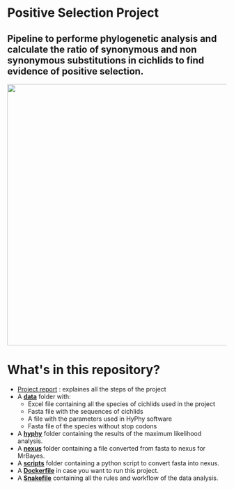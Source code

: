 # Positive Selection Project

## Pipeline to performe phylogenetic analysis and calculate the ratio of synonymous and non synonymous substitutions in cichlids to find evidence of positive selection.

<div align="center">
  <img width="600px" src="https://images.tcdn.com.br/img/img_prod/749804/aulonocara_orange_blue_super_red_5_a_7_cm_ciclideos_lago_malawi_2111_1_0eb5998f95547e24eeb1d6fdb02b3043.jpg">
</div>

# What's in this repository?

<ul>
  <li> <a href="https://github.com/beatriz-lafuente/Phylogenetic-Analysis/blob/main/report/internship_report_22_positive_selection_cichlids.pdf">Project report</a> : explaines all the steps of the project </li>
  <li> A <a href="https://github.com/beatriz-lafuente/Phylogenetic-Analysis/tree/main/data"><strong>data</strong></a> folder with:
    <ul>
      <li> Excel file containing all the species of cichlids used in the project </li>
      <li> Fasta file with the sequences of cichlids </li>
      <li> A file with the parameters used in HyPhy software </li>
      <li> Fasta file of the species without stop codons </li>
    </ul>
  <li> A <a href="https://github.com/beatriz-lafuente/Phylogenetic-Analysis/tree/main/hyphy"><strong>hyphy</strong></a> folder containing the results of the maximum likelihood analysis. </li>
  <li> A <a href="https://github.com/beatriz-lafuente/Phylogenetic-Analysis/tree/main/nexus"><strong>nexus</strong></a> folder containing a file converted from fasta to nexus for MrBayes. </li>
  <li> A <a href="https://github.com/beatriz-lafuente/Phylogenetic-Analysis/tree/main/scripts"><strong>scripts</strong></a> folder containing a python script to convert fasta into nexus. </li>
  <li> A <a href="https://github.com/beatriz-lafuente/Phylogenetic-Analysis/tree/main/Dockerfile"><strong>Dockerfile</strong></a> in case you want to run this project. </li>
  <li> A <a href="https://github.com/beatriz-lafuente/Phylogenetic-Analysis/tree/main/Snakefile"><strong>Snakefile</strong></a> containing all the rules and workflow of the data analysis. </li>
</ul>
